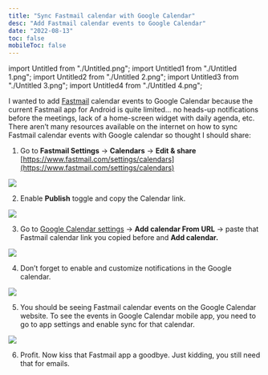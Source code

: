 ```yaml
---
title: "Sync Fastmail calendar with Google Calendar"
desc: "Add Fastmail calendar events to Google Calendar"
date: "2022-08-13"
toc: false
mobileToc: false
---
```


import Untitled from "./Untitled.png";
import Untitled1 from "./Untitled 1.png";
import Untitled2 from "./Untitled 2.png";
import Untitled3 from "./Untitled 3.png";
import Untitled4 from "./Untitled 4.png";

I wanted to add [Fastmail](https://www.fastmail.com/) calendar events to Google Calendar because the current Fastmail app for Android is quite limited… no heads-up notifications before the meetings, lack of a home-screen widget with daily agenda, etc. There aren’t many resources available on the internet on how to sync Fastmail calendar events with Google calendar so thought I should share:

1. Go to **Fastmail Settings** → **Calendars** → **Edit & share**
   [https://www.fastmail.com/settings/calendars](https://www.fastmail.com/settings/calendars)

<Img src={Untitled} type="ss" caption="" />

2. Enable **Publish** toggle and copy the Calendar link.

<Img src={Untitled1} type="ss" caption="" />

3. Go to [Google Calendar settings](https://calendar.google.com/calendar/u/0/r/settings/addbyurl) → **Add calendar From URL** → paste that Fastmail calendar link you copied before and **Add calendar.**

<Img src={Untitled2} type="ss" caption="" />

4. Don’t forget to enable and customize notifications in the Google calendar.

<Img src={Untitled3} type="ss" caption="" />

5. You should be seeing Fastmail calendar events on the Google Calendar website. To see the events in Google Calendar mobile app, you need to go to app settings and enable sync for that calendar.

<Img src={Untitled4} type="ss" caption="" />

6. Profit. Now kiss that Fastmail app a goodbye. Just kidding, you still need that for emails.
